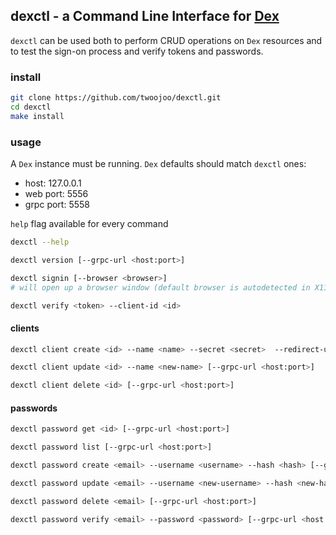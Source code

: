 ## dexctl - a Command Line Interface for [Dex](https://dexidp.io/)

`dexctl` can be used both to perform CRUD operations on `Dex` resources and to test the sign-on process and verify tokens and passwords.

### install

```bash
git clone https://github.com/twoojoo/dexctl.git
cd dexctl
make install
```

### usage

A `Dex` instance must be running. `Dex` defaults should match `dexctl` ones:

- host: 127.0.0.1
- web port: 5556
- grpc port: 5558

`help` flag available for every command
```bash
dexctl --help
```

```bash
dexctl version [--grpc-url <host:port>]
```

```bash
dexctl signin [--browser <browser>]
# will open up a browser window (default browser is autodetected in X11)
```

```bash
dexctl verify <token> --client-id <id>
```

#### clients

```bash
dexctl client create <id> --name <name> --secret <secret>  --redirect-uris <uri1,uri2...> [--grpc-url <host:port>]
```

```bash
dexctl client update <id> --name <new-name> [--grpc-url <host:port>]
```

```bash
dexctl client delete <id> [--grpc-url <host:port>]
```

#### passwords

```bash
dexctl password get <id> [--grpc-url <host:port>]
```

```bash
dexctl password list [--grpc-url <host:port>]
```

```bash
dexctl password create <email> --username <username> --hash <hash> [--grpc-url <host:port>]
```

```bash
dexctl password update <email> --username <new-username> --hash <new-hash> [--grpc-url <host:port>]
```

```bash
dexctl password delete <email> [--grpc-url <host:port>]
```

```bash
dexctl password verify <email> --password <password> [--grpc-url <host:port>]
```